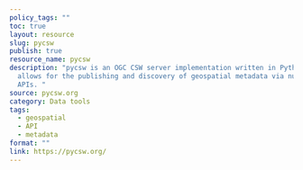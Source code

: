 ```yaml
---
policy_tags: ""
toc: true
layout: resource
slug: pycsw
publish: true
resource_name: pycsw
description: "pycsw is an OGC CSW server implementation written in Python that
  allows for the publishing and discovery of geospatial metadata via numerous
  APIs. "
source: pycsw.org
category: Data tools
tags:
  - geospatial
  - API
  - metadata
format: ""
link: https://pycsw.org/
---
```


